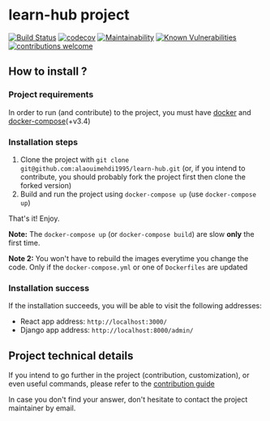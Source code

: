 # learn-hub project

[![Build Status](https://travis-ci.org/alaouimehdi1995/learn-hub.png?branch=master)](https://travis-ci.org/alaouimehdi1995/learn-hub)
[![codecov](https://codecov.io/gh/alaouimehdi1995/learn-hub/branch/master/graph/badge.svg)](https://codecov.io/gh/alaouimehdi1995/learn-hub)
[![Maintainability](https://api.codeclimate.com/v1/badges/164c5b1f1bb43ae19f18/maintainability)](https://codeclimate.com/github/alaouimehdi1995/learn-hub/maintainability)
[![Known Vulnerabilities](https://snyk.io/test/github/alaouimehdi1995/learn-hub/badge.svg)](https://snyk.io/test/github/alaouimehdi1995/learn-hub)
[![contributions welcome](https://img.shields.io/badge/contributions-welcome-brightgreen.svg?style=flat)](https://github.com/dwyl/esta/issues)

## How to install ?

### Project requirements

In order to run (and contribute) to the project, you must have [docker](https://docs.docker.com/install/) and [docker-compose](https://docs.docker.com/compose/install/)(+v3.4)

### Installation steps

1. Clone the project with `git clone git@github.com:alaouimehdi1995/learn-hub.git` (or, if you intend to contribute, you should probably fork the project first then clone the forked version)
1. Build and run the project using `docker-compose up` (use `docker-compose up`)

That's it! Enjoy.

**Note:** The `docker-compose up` (or `docker-compose build`) are slow **only** the first time.

**Note 2:** You won't have to rebuild the images everytime you change the code. Only if the `docker-compose.yml` or one of `Dockerfiles` are updated

### Installation success

If the installation succeeds, you will be able to visit the following
addresses:

-   React app address: `http://localhost:3000/`
-   Django app address: `http://localhost:8000/admin/`

## Project technical details

If you intend to go further in the project (contribution, customization), or
even useful commands, please refer to the [contribution guide](/CONTRIBUTING.md)

In case you don't find your answer, don't hesitate to contact the project maintainer by email.

